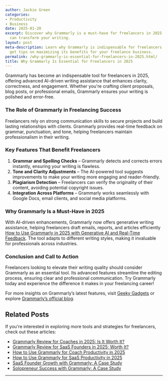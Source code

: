 ```yaml
---
author: Jackie Green
categories:
- Productivity
- Business
date: 2025-01-20
excerpt: Discover why Grammarly is a must-have for freelancers in 2025 and how it
  can transform your writing.
layout: post
meta-description: Learn why Grammarly is indispensable for freelancers in 2025 and
  get tips on maximizing its benefits for your freelance business.
permalink: /why-grammarly-is-essential-for-freelancers-in-2025.html/
title: Why Grammarly Is Essential for Freelancers in 2025
---
```


Grammarly has become an indispensable tool for freelancers in 2025, offering advanced AI-driven writing assistance that enhances clarity, correctness, and engagement. Whether you're crafting client proposals, blog posts, or professional emails, Grammarly ensures your writing is polished and error-free.

### The Role of Grammarly in Freelancing Success
Freelancers rely on strong communication skills to secure projects and build lasting relationships with clients. Grammarly provides real-time feedback on grammar, punctuation, and tone, helping freelancers maintain professionalism in their writing.

### Key Features That Benefit Freelancers
1. **Grammar and Spelling Checks** – Grammarly detects and corrects errors instantly, ensuring your writing is flawless.
2. **Tone and Clarity Adjustments** – The AI-powered tool suggests improvements to make your writing more engaging and reader-friendly.
3. **Plagiarism Detection** – Freelancers can verify the originality of their content, avoiding potential copyright issues.
4. **Integration Across Platforms** – Grammarly works seamlessly with Google Docs, email clients, and social media platforms.

### Why Grammarly Is a Must-Have in 2025
With AI-driven enhancements, Grammarly now offers generative writing assistance, helping freelancers draft emails, reports, and articles efficiently [How to Use Grammarly in 2025 with Generative AI and Real-Time Feedback](https://www.geeky-gadgets.com/grammarly-ai-writing-assistant-tips-2025/). The tool adapts to different writing styles, making it invaluable for professionals across industries.

### Conclusion and Call to Action
Freelancers looking to elevate their writing quality should consider Grammarly as an essential tool. Its advanced features streamline the editing process, ensuring clear and professional communication. Try Grammarly today and experience the difference it makes in your freelancing career!

For more insights on Grammarly’s latest features, visit [Geeky Gadgets](https://www.geeky-gadgets.com/grammarly-ai-writing-assistant-tips-2025/) or explore [Grammarly’s official blog](https://www.grammarly.com/blog/product/grammarly-for-freelancers/).

## Related Posts
If you're interested in exploring more tools and strategies for freelancers, check out these articles:
- [Grammarly Review for Coaches in 2025: Is It Worth It?](/grammarly-review-for-coaches-in-2025-is-it-worth-it.html/)
- [Grammarly Review for SaaS Founders in 2025: Worth It?](/grammarly-review-for-saas-founders-in-2025-worth-it.html/)
- [How to Use Grammarly for Coach Productivity in 2025](/how-to-use-grammarly-for-coach-productivity-in-2025.html/)
- [How to Use Grammarly for SaaS Productivity in 2025](/how-to-use-grammarly-for-saas-productivity-in-2025.html/)
- [SaaS Founder Growth with Grammarly: A Case Study](/saas-founder-growth-with-grammarly-a-case-study.html/)
- [Solopreneur Success with Grammarly: A Case Study](/solopreneur-success-with-grammarly-a-case-study.html/)
---
